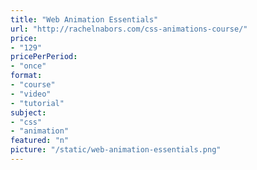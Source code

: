 ```yaml
---
title: "Web Animation Essentials"
url: "http://rachelnabors.com/css-animations-course/"
price: 
- "129"
pricePerPeriod: 
- "once"
format: 
- "course"
- "video"
- "tutorial"
subject: 
- "css"
- "animation"
featured: "n"
picture: "/static/web-animation-essentials.png"
---
```

